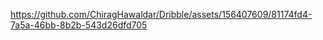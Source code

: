 



https://github.com/ChiragHawaldar/Dribble/assets/156407609/81174fd4-7a5a-46bb-8b2b-543d26dfd705






